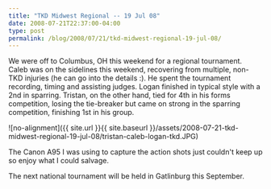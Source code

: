 ```yaml
---
title: "TKD Midwest Regional -- 19 Jul 08"
date: 2008-07-21T22:37:00-04:00
type: post
permalink: /blog/2008/07/21/tkd-midwest-regional-19-jul-08/
---
```

We were off to Columbus, OH this weekend for a regional tournament. Caleb was on the sidelines this weekend, recovering from multiple, non-TKD injuries (he can go into the details :). He spent the tournament recording, timing and assisting judges. Logan finished in typical style with a 2nd in sparring. Tristan, on the other hand, tied for 4th in his forms competition, losing the tie-breaker but came on strong in the sparring competition, finishing 1st in his group.

![no-alignment]({{ site.url }}{{ site.baseurl }}/assets/2008-07-21-tkd-midwest-regional-19-jul-08/tristan-caleb-logan-tkd.JPG)

The Canon A95 I was using to capture the action shots just couldn't keep up so enjoy what I could salvage.

The next national tournament will be held in Gatlinburg this September.
